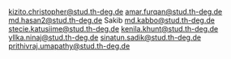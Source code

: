 kizito.christopher@stud.th-deg.de
amar.furqan@stud.th-deg.de
md.hasan2@stud.th-deg.de
Sakib md.kabbo@stud.th-deg.de
stecie.katusiime@stud.th-deg.de
kenila.khunt@stud.th-deg.de
yllka.ninaj@stud.th-deg.de
sinatun.sadik@stud.th-deg.de
prithivraj.umapathy@stud.th-deg.de
